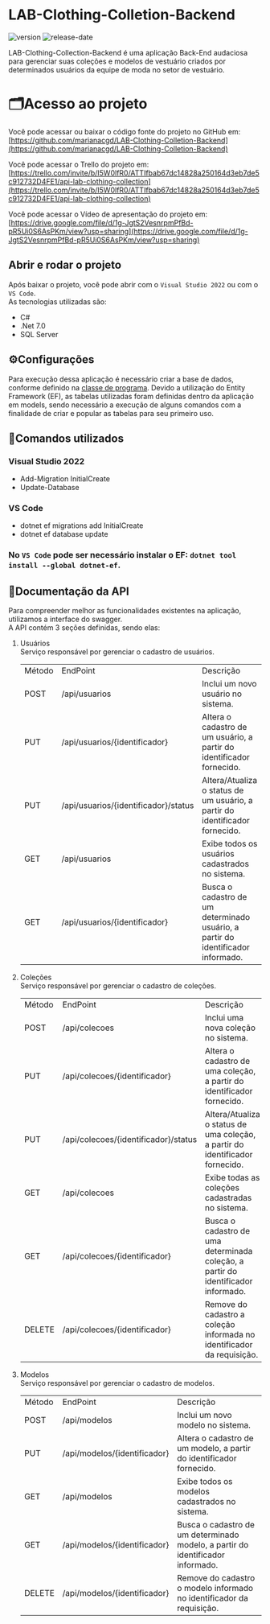 # LAB-Clothing-Colletion-Backend
![version](https://img.shields.io/static/v1?label=version&message=1.0.0&color=blue)
![release-date](https://img.shields.io/badge/release%20date-06--2023-green)

LAB-Clothing-Collection-Backend  é uma aplicação Back-End audaciosa para gerenciar suas coleções e modelos de vestuário criados por determinados usuários da equipe de moda no setor de vestuário.

# 🗂️**Acesso ao projeto**

Você pode acessar ou baixar o código fonte do projeto no GitHub em: [https://github.com/marianacgd/LAB-Clothing-Colletion-Backend](https://github.com/marianacgd/LAB-Clothing-Colletion-Backend)

Você pode acessar o Trello do projeto em: [https://trello.com/invite/b/I5W0lfR0/ATTIfbab67dc14828a250164d3eb7de5c912732D4FE1/api-lab-clothing-collection](https://trello.com/invite/b/I5W0lfR0/ATTIfbab67dc14828a250164d3eb7de5c912732D4FE1/api-lab-clothing-collection)

Você pode acessar o Vídeo de apresentação do projeto em: [https://drive.google.com/file/d/1g-JgtS2VesnrpmPfBd-pR5Ui0S6AsPKm/view?usp=sharing](https://drive.google.com/file/d/1g-JgtS2VesnrpmPfBd-pR5Ui0S6AsPKm/view?usp=sharing)



## Abrir e rodar o projeto

Após baixar o projeto, você pode abrir com o `Visual Studio 2022` ou com o `VS Code`.
<br>
As tecnologias utilizadas são:
* C#
* .Net 7.0
* SQL Server

## ⚙️**Configurações**
Para execução dessa aplicação é necessário criar a base de dados, conforme definido na [classe de programa](https://github.com/marianacgd/LAB-Clothing-Colletion-Backend/blob/main/LABClothingCollection/LABClothingCollection.API/Program.cs). Devido a utilização do Entity Framework (EF), as tabelas utilizadas foram definidas dentro da aplicação em models, sendo necessário a execução de alguns comandos com a finalidade de criar e popular as tabelas para seu primeiro uso.

## 📜**Comandos utilizados**
### Visual Studio 2022
* Add-Migration InitialCreate
* Update-Database
### VS Code
* dotnet ef migrations add InitialCreate 
* dotnet ef database update

### No `VS Code` pode ser necessário instalar o EF: `dotnet tool install --global dotnet-ef`.


## 📄**Documentação da API**  
Para compreender melhor as funcionalidades existentes na aplicação, utilizamos a interface do swagger.<br>
A API contém 3 seções definidas, sendo elas:

1) Usuários
   <br>
   Serviço responsável por gerenciar o cadastro de usuários.
   <table>
   <tr>
   <td>Método</td>
   <td>EndPoint</td>
   <td>Descrição</td>
   </tr>
   <tr>
   <td>POST</td>
   <td>/api/usuarios</td>
   <td>Inclui um novo usuário no sistema.</td>
   </tr>
   <tr>
   <td>PUT</td>
   <td>/api/usuarios/{identificador}</td>
   <td>Altera o cadastro de um usuário, a partir do identificador fornecido.</td>
   </tr>
   <tr>
   <td>PUT</td>
   <td>/api/usuarios/{identificador}/status</td>
   <td>Altera/Atualiza o status de um usuário, a partir do identificador fornecido.</td>
   </tr>
   <tr>
   <td>GET</td>
   <td>/api/usuarios</td>
   <td>Exibe todos os usuários cadastrados no sistema.</td>
   </tr>
   <tr>
   <td>GET</td>
   <td>/api/usuarios/{identificador}</td>
   <td>Busca o cadastro de um determinado usuário, a partir do identificador informado.</td>
   </tr>
   </table>
       
2) Coleções
   <br>
   Serviço responsável por gerenciar o cadastro de coleções.
   <table>
   <tr>
   <td>Método</td>
   <td>EndPoint</td>
   <td>Descrição</td>
   </tr>
   <tr>
   <td>POST</td>
   <td>/api/colecoes</td>
   <td>Inclui uma nova coleção no sistema.</td>
   </tr>
   <tr>
   <td>PUT</td>
   <td>/api/colecoes/{identificador}</td>
   <td>Altera o cadastro de uma coleção, a partir do identificador fornecido.</td>
   </tr>
   <tr>
   <td>PUT</td>
   <td>/api/colecoes/{identificador}/status</td>
   <td>Altera/Atualiza o status de uma coleção, a partir do identificador fornecido.</td>
   </tr>
   <tr>
   <td>GET</td>
   <td>/api/colecoes</td>
   <td>Exibe todas as coleções cadastradas no sistema.</td>
   </tr>
   <tr>
   <td>GET</td>
   <td>/api/colecoes/{identificador}</td>
   <td>Busca o cadastro de uma determinada coleção, a partir do identificador informado.</td>
   </tr>
   <tr>
   <td>DELETE</td>
   <td>/api/colecoes/{identificador}</td>
   <td>Remove do cadastro a coleção informada no identificador da requisição.</td>
   </tr>
   </table>
   
3) Modelos
   <br>
   Serviço responsável por gerenciar o cadastro de modelos.
   <table>
   <tr>
   <td>Método</td>
   <td>EndPoint</td>
   <td>Descrição</td>
   </tr>
   <tr>
   <td>POST</td>
   <td>/api/modelos</td>
   <td>Inclui um novo modelo no sistema.</td>
   </tr>
   <tr>
   <td>PUT</td>
   <td>/api/modelos/{identificador}</td>
   <td>Altera o cadastro de um modelo, a partir do identificador fornecido.</td>
   </tr>
   <tr>
   <td>GET</td>
   <td>/api/modelos</td>
   <td>Exibe todos os modelos cadastrados no sistema.</td>
   </tr>
   <tr>
   <td>GET</td>
   <td>/api/modelos/{identificador}</td>
   <td>Busca o cadastro de um determinado modelo, a partir do identificador informado.</td>
   </tr>
   <tr>
   <td>DELETE</td>
   <td>/api/modelos/{identificador}</td>
   <td>Remove do cadastro o modelo informado no identificador da requisição.</td>
   </tr>
   </table>

